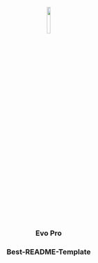 <p align="center"><img width=12.5% src="https://icons-for-free.com/download-icon-code+collaboration+github+network+round+social+icon-1320086084536018107_512.png"></p>
<h3 align="center">Evo Pro</h3>


<h3 align="center">Best-README-Template</h3>
